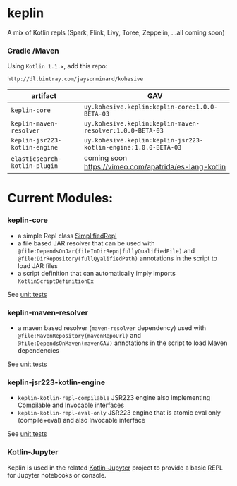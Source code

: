 # keplin

A mix of Kotlin repls (Spark, Flink, Livy, Toree, Zeppelin, ...all coming soon)

### Gradle /Maven

Using `Kotlin 1.1.x`, add this repo:

```
http://dl.bintray.com/jaysonminard/kohesive
```

|artifact|GAV|
|---|---|
|`keplin-core`|`uy.kohesive.keplin:keplin-core:1.0.0-BETA-03`|
|`keplin-maven-resolver`|`uy.kohesive.keplin:keplin-maven-resolver:1.0.0-BETA-03`|
|`keplin-jsr223-kotlin-engine`|`uy.kohesive.keplin:keplin-jsr223-kotlin-engine:1.0.0-BETA-03`|
|`elasticsearch-kotlin-plugin`|coming soon https://vimeo.com/apatrida/es-lang-kotlin|

# Current Modules:

### keplin-core

* a simple Repl class [SimplifiedRepl](./core/src/main/kotlin/uy/kohesive/keplin/kotlin/script/SimplifiedRepl.kt)
* a file based JAR resolver that can be used with `@file:DependsOnJar(fileInDirRepo|fullyQualifiedFile)` and `@file:DirRepository(fullQyalifiedPath)` annotations in the script to load JAR files
* a script definition that can automatically imply imports `KotlinScriptDefinitionEx`

See [unit tests](./core/src/test/kotlin/uy/kohesive/keplin/kotlin/script)

### keplin-maven-resolver

* a maven based resolver (`maven-resolver` dependency) used with `@file:MavenRepository(mavenRepoUrl)` and `@file:DependsOnMaven(mavenGAV)` annotations in the script to load Maven dependencies

See [unit tests](./maven-resolver/src/test/kotlin/uy/kohesive/keplin/kotlin/script/resolver/maven)

### keplin-jsr223-kotlin-engine

* `keplin-kotlin-repl-compilable` JSR223 engine also implementing Compilable and Invocable interfaces
* `keplin-kotlin-repl-eval-only` JSR223 engine that is atomic eval only (compile+eval) and also Invocable interface

See [unit tests](./jsr223-engine/src/test/kotlin/uy/kohesive/keplin/kotlin/script/jsr223)

### Kotlin-Jupyter 

Keplin is used in the related [Kotlin-Jupyter](https://github.com/ligee/kotlin-jupyter) project to provide a basic REPL for Jupyter notebooks or console.
